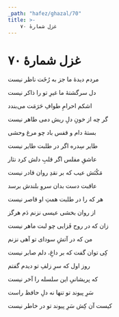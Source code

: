 ```yaml
---
_path: "hafez/ghazal/70"
title: >-
    غزل شمارهٔ ۷۰
---
```

# غزل شمارهٔ ۷۰

<div class="b" id="bn1"><div class="m1"><p>مردم دیدهٔ ما جز به رُخَت ناظر نیست</p></div>
<div class="m2"><p>دل سرگشتهٔ ما غیرِ تو را ذاکر نیست</p></div></div>
<div class="b" id="bn2"><div class="m1"><p>اشکم احرامِ طوافِ حَرَمَت می‌بندد</p></div>
<div class="m2"><p>گر چه از خونِ دلِ ریش دمی طاهر نیست</p></div></div>
<div class="b" id="bn3"><div class="m1"><p>بستهٔ دام و قفس باد چو مرغ وحشی</p></div>
<div class="m2"><p>طایر سِدره اگر در طلبت طایر نیست</p></div></div>
<div class="b" id="bn4"><div class="m1"><p>عاشقِ مفلس اگر قلبِ دلش کرد نثار</p></div>
<div class="m2"><p>مَکُنَش عیب که بر نقدِ روان قادر نیست</p></div></div>
<div class="b" id="bn5"><div class="m1"><p>عاقبت دست بدان سروِ بلندش برسد</p></div>
<div class="m2"><p>هر که را در طلبت همتِ او قاصر نیست</p></div></div>
<div class="b" id="bn6"><div class="m1"><p>از روان بخشی عیسی نزنم دَم هرگز</p></div>
<div class="m2"><p>زان که در روح فَزایی چو لبت ماهر نیست</p></div></div>
<div class="b" id="bn7"><div class="m1"><p>من که در آتشِ سودای تو آهی نزنم</p></div>
<div class="m2"><p>کِی توان گفت که بر داغِ، دلم صابر نیست</p></div></div>
<div class="b" id="bn8"><div class="m1"><p>روز اول که سرِ زلفِ تو دیدم گفتم</p></div>
<div class="m2"><p>که پریشانیِ این سلسله را آخر نیست</p></div></div>
<div class="b" id="bn9"><div class="m1"><p>سَرِ پیوند تو تنها نه دلِ حافظ راست</p></div>
<div class="m2"><p>کیست آن کِش سَرِ پیوند تو در خاطر نیست</p></div></div>
